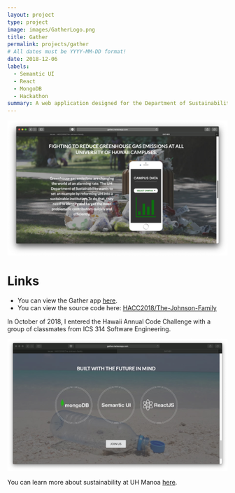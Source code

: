 ```yaml
---
layout: project
type: project
image: images/GatherLogo.png
title: Gather
permalink: projects/gather
# All dates must be YYYY-MM-DD format!
date: 2018-12-06
labels:
  - Semantic UI
  - React
  - MongoDB
  - Hackathon
summary: A web application designed for the Department of Sustainability.
---
```


<img class="ui image" src="../images/landing1.png">

# Links

* You can view the Gather app [here](http://gather.meteorapp.com/#/).
* You can view the source code here: <a href="https://github.com/HACC2018/The-Johnson-Family"><i class="large github icon"></i>HACC2018/The-Johnson-Family</a>

In October of 2018, I entered the Hawaii Annual Code Challenge with a group of classmates from ICS 314 Software Engineering. 





<img class="ui image" src="../images/landing4.png">

You can learn more about sustainability at UH Manoa [here](http://manoa.hawaii.edu/sustainability/).



